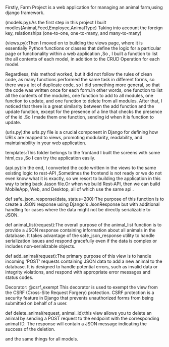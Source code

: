 Firstly, Farm Project is a web application for managing an animal farm,using django framework.

(models.py):As the first step in this project I built modles(Animal,Feed,Employee,AnimalType) Taking into account the foreign key, relationships (one-to-one, one-to-many, and many-to-many)

(views.py):Then I moved on to building the views page, where it is essentially Python functions or classes that define the logic for a particular page or functionality within a web application ,So , I built a function to list the all contents of each model, in addition to the CRUD Operation for each model.

Regardless, this method worked, but it did not follow the rules of clean code, as many functions performed the same task in different forms, so there was a lot of duplicate code, so I did something more general, so that the code was written once for each form.In other words, one function to list all the contents of the modules, one function to add to all modules, one function to update, and one function to delete from all modules.
After that, I noticed that there is a great similarity between the add function and the update function, except for the presence of a line that checks the presence of the id .So I made them one function, sending id when it is function to update.

(urls.py):the urls.py file is a crucial component in Django for defining how URLs are mapped to views, promoting modularity, readability, and maintainability in your web application.

templates:This folder belongs to the frontand I built the screens with some html,css ,So I can try the application easily.

(api.py):In the end, I converted the code written in the views to the same existing logic to rest-API ,Sometimes the frontend is not ready or we do not even know what it is exactly, so we resort to building the application in this way to bring back Jason file.Or when we build Rest-API, then we can build MobileApp, Web, and Desktop, all of which use the same api .

def safe_json_response(data, status=200):The purpose of this function is to create a JSON response using Django's JsonResponse but with additional handling for cases where the data might not be directly serializable to JSON.

def animal_list(request):The overall purpose of the animal_list function is to provide a JSON response containing information about all animals in the database. It takes advantage of the safe_json_response utility to handle serialization issues and respond gracefully even if the data is complex or includes non-serializable objects.

def add_animal(request):The primary purpose of this view is to handle incoming 'POST' requests containing JSON data to add a new animal to the database.
It is designed to handle potential errors, such as invalid data or integrity violations, and respond with appropriate error messages and status codes.

Decorator: @csrf_exempt This decorator is used to exempt the view from the CSRF (Cross-Site Request Forgery) protection. CSRF protection is a security feature in Django that prevents unauthorized forms from being submitted on behalf of a user.

def delete_animal(request, animal_id):this view allows you to delete an animal by sending a POST request to the endpoint with the corresponding animal ID. The response will contain a JSON message indicating the success of the deletion.

and the same things for all models.




